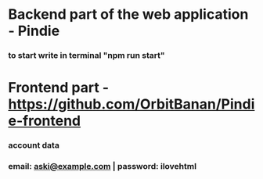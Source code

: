# Backend part of the web application - Pindie
### to start write in terminal "npm run start"
# Frontend part - https://github.com/OrbitBanan/Pindie-frontend
### account data
### email: aski@example.com | password: ilovehtml
